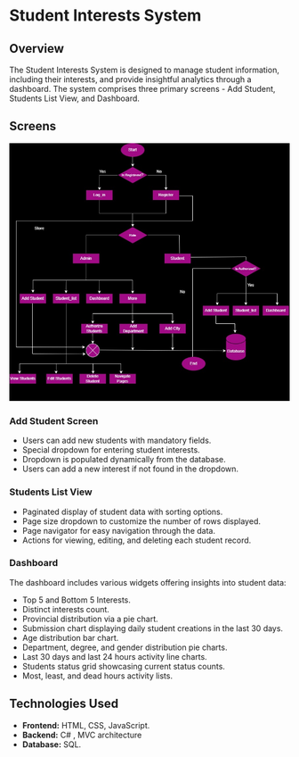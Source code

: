 # Student Interests System

## Overview

The Student Interests System is designed to manage student information, including their interests, and provide insightful analytics through a dashboard. The system comprises three primary screens - Add Student, Students List View, and Dashboard.

## Screens
![Alt text](appflow.jpg)

### Add Student Screen

- Users can add new students with mandatory fields.
- Special dropdown for entering student interests.
- Dropdown is populated dynamically from the database.
- Users can add a new interest if not found in the dropdown.

### Students List View

- Paginated display of student data with sorting options.
- Page size dropdown to customize the number of rows displayed.
- Page navigator for easy navigation through the data.
- Actions for viewing, editing, and deleting each student record.

### Dashboard

The dashboard includes various widgets offering insights into student data:

- Top 5 and Bottom 5 Interests.
- Distinct interests count.
- Provincial distribution via a pie chart.
- Submission chart displaying daily student creations in the last 30 days.
- Age distribution bar chart.
- Department, degree, and gender distribution pie charts.
- Last 30 days and last 24 hours activity line charts.
- Students status grid showcasing current status counts.
- Most, least, and dead hours activity lists.

## Technologies Used

- **Frontend:** HTML, CSS, JavaScript.
- **Backend:** C# ,  MVC architecture
- **Database:** SQL.


